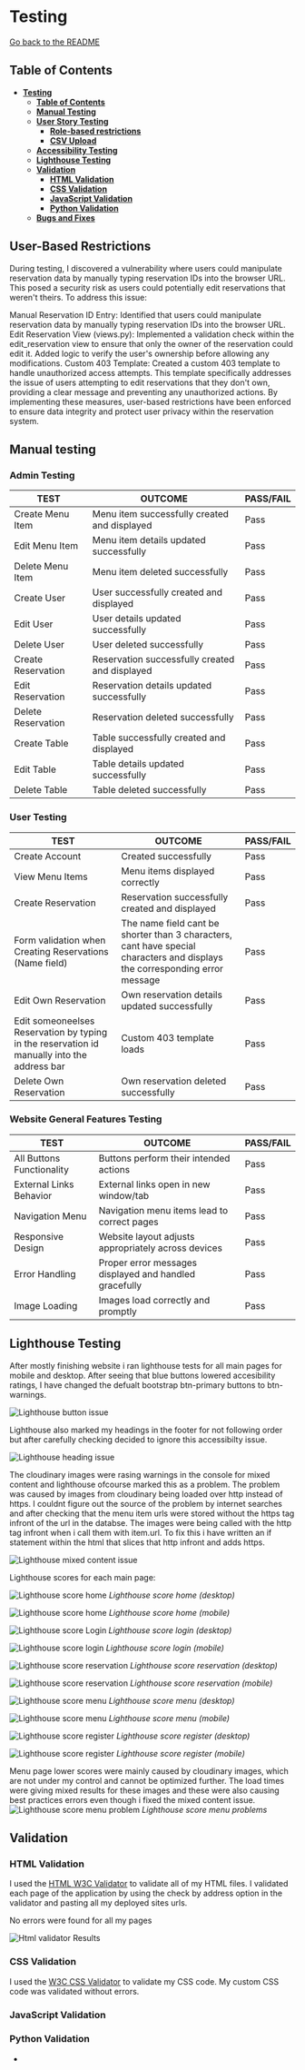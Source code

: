 # **Testing**

[Go back to the README](README.md)

## **Table of Contents**

* [**Testing**](#testing)
  * [**Table of Contents**](#table-of-contents)
  * [**Manual Testing**](#manual-testing)
  * [**User Story Testing**](#user-story-testing)
    * [**Role-based restrictions**](#role-based-restrictions)
    * [**CSV Upload**](#csv-upload)
  * [**Accessibility Testing**](#accessibility-testing)
  * [**Lighthouse Testing**](#lighthouse-testing)
  * [**Validation**](#validation)
    * [**HTML Validation**](#html-validation)
    * [**CSS Validation**](#css-validation)
    * [**JavaScript Validation**](#javascript-validation)
    * [**Python Validation**](#python-validation)
  * [**Bugs and Fixes**](#bugs-and-fixes)

## User-Based Restrictions

During testing, I discovered a vulnerability where users could manipulate reservation data by manually typing reservation IDs into the browser URL. This posed a security risk as users could potentially edit reservations that weren't theirs. To address this issue:

Manual Reservation ID Entry: Identified that users could manipulate reservation data by manually typing reservation IDs into the browser URL.
Edit Reservation View (views.py): Implemented a validation check within the edit_reservation view to ensure that only the owner of the reservation could edit it. Added logic to verify the user's ownership before allowing any modifications.
Custom 403 Template: Created a custom 403 template to handle unauthorized access attempts. This template specifically addresses the issue of users attempting to edit reservations that they don't own, providing a clear message and preventing any unauthorized actions.
By implementing these measures, user-based restrictions have been enforced to ensure data integrity and protect user privacy within the reservation system.

## Manual testing

### Admin Testing

| TEST                                             | OUTCOME                                                    | PASS/FAIL |
|--------------------------------------------------|------------------------------------------------------------|-----------|
| Create Menu Item                                 | Menu item successfully created and displayed               | Pass      |
| Edit Menu Item                                   | Menu item details updated successfully                     | Pass      |
| Delete Menu Item                                 | Menu item deleted successfully                             | Pass      |
| Create User                                      | User successfully created and displayed                    | Pass      |
| Edit User                                        | User details updated successfully                          | Pass      |
| Delete User                                      | User deleted successfully                                  | Pass      |
| Create Reservation                               | Reservation successfully created and displayed             | Pass      |
| Edit Reservation                                 | Reservation details updated successfully                    | Pass      |
| Delete Reservation                               | Reservation deleted successfully                           | Pass      |
| Create Table                                     | Table successfully created and displayed                   | Pass      |
| Edit Table                                       | Table details updated successfully                         | Pass      |
| Delete Table                                     | Table deleted successfully                                 | Pass      |

### User Testing

| TEST                                             | OUTCOME                                                    | PASS/FAIL |
|--------------------------------------------------|------------------------------------------------------------|-----------|
| Create Account | Created successfully | Pass |
| View Menu Items | Menu items displayed correctly | Pass |
| Create Reservation | Reservation successfully created and displayed | Pass |
| Form validation when Creating Reservations (Name field) | The name field cant be shorter than 3 characters, cant have special characters and displays the corresponding error message | Pass |
| Edit Own Reservation | Own reservation details updated successfully | Pass |
| Edit someoneelses Reservation by typing in the reservation id manually into the address bar | Custom 403 template loads | Pass |
| Delete Own Reservation | Own reservation deleted successfully | Pass |

### Website General Features Testing

| TEST                                             | OUTCOME                                                    | PASS/FAIL |
|--------------------------------------------------|------------------------------------------------------------|-----------|
| All Buttons Functionality                        | Buttons perform their intended actions                      | Pass      |
| External Links Behavior                          | External links open in new window/tab                       | Pass      |
| Navigation Menu                                 | Navigation menu items lead to correct pages                 | Pass      |
| Responsive Design                               | Website layout adjusts appropriately across devices          | Pass      |
| Error Handling                                  | Proper error messages displayed and handled gracefully      | Pass      |
| Image Loading                                   | Images load correctly and promptly                           | Pass      |

## **Lighthouse Testing**

After mostly finishing website i ran lighthouse tests for all main pages for mobile and desktop. 
After seeing that blue buttons lowered accesibility ratings, I have changed the defualt bootstrap btn-primary buttons to btn-warnings. 

![Lighthouse button issue](documentation\img\lighthouse\button-contrast.png)

Lighthouse also marked my headings in the footer for not following order but after carefully checking decided to ignore this accessibilty issue. 

![Lighthouse heading issue](documentation\img\lighthouse\heading-order.png)

The cloudinary images were rasing warnings in the console for mixed content and lighthouse ofcourse marked this as a problem. The problem was caused by images from cloudinary being loaded over http instead of https. I couldnt figure out the source of the problem by internet searches and after checking that the menu item urls were stored without the https tag infront of the url in the databse. The images were being called with the http tag infront when i call them with item.url. To fix this i have written an if statement within the html that slices that http infront and adds https. 

![Lighthouse mixed content issue](documentation\img\lighthouse\mixed-content-error.png)

Lighthouse scores for each main page:

![Lighthouse score home](documentation\img\lighthouse\home-desktop.png)
*Lighthouse score home (desktop)*

![Lighthouse score home](documentation\img\lighthouse\home-mobile.png)
*Lighthouse score home (mobile)*

![Lighthouse score Login](documentation\img\lighthouse\login-desktop.png)
*Lighthouse score login (desktop)*

![Lighthouse score login](documentation\img\lighthouse\login-mobile.png)
*Lighthouse score login (mobile)*

![Lighthouse score reservation](documentation\img\lighthouse\reservations-desktop.png)
*Lighthouse score reservation (desktop)*

![Lighthouse score reservation](documentation\img\lighthouse\reservations-mobile.png)
*Lighthouse score reservation (mobile)*

![Lighthouse score menu](documentation\img\lighthouse\menu-desktop.png)
*Lighthouse score menu (desktop)*

![Lighthouse score menu](documentation\img\lighthouse\menu-mobile.png)
*Lighthouse score menu (mobile)*

![Lighthouse score register](documentation\img\lighthouse\register-desktop.png)
*Lighthouse score register (desktop)*

![Lighthouse score register](documentation\img\lighthouse\register-mobile.png)
*Lighthouse score register (mobile)*


Menu page lower scores were mainly caused by cloudinary  images, which are not under my control and cannot be optimized further. The load times were giving mixed results for these images and these were also causing best practices errors even though i fixed the mixed content issue. 
![Lighthouse score menu problem](documentation\img\lighthouse\menu-problems.png)
*Lighthouse score menu problems*

## **Validation**

### **HTML Validation**

I used the [HTML W3C Validator](https://validator.w3.org/) to validate all of my HTML files. I validated each page of the application by using the check by address option in the validator and pasting all my deployed sites urls.

No errors were found for all my pages

![Html validator Results](documentation\img\validations\html.png)

### **CSS Validation**

I used the [W3C CSS Validator](https://jigsaw.w3.org/css-validator/) to validate my CSS code. My custom CSS code was validated without errors.
### **JavaScript Validation**


### **Python Validation**
* 


